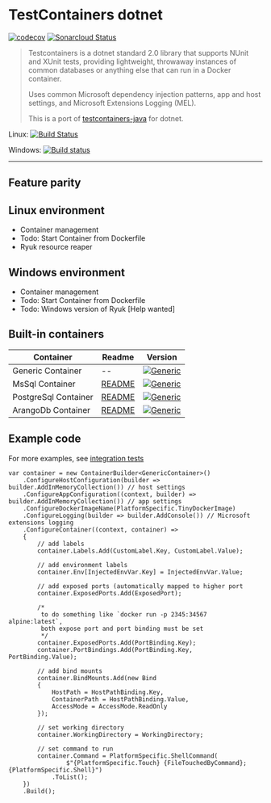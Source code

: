 # TestContainers dotnet

[![codecov](https://codecov.io/gh/isen-ng/testcontainers-dotnet/branch/master/graph/badge.svg)](https://codecov.io/gh/isen-ng/testcontainers-dotnet)
[![Sonarcloud Status](https://sonarcloud.io/api/project_badges/measure?project=testcontainers-dotnet&metric=alert_status)](https://sonarcloud.io/dashboard?id=testcontainers-dotnet)

> Testcontainers is a dotnet standard 2.0 library that supports NUnit and XUnit tests, providing lightweight, throwaway 
instances of common databases or anything else that can run in a Docker container.
> 
> Uses common Microsoft dependency injection patterns, app and host settings, and Microsoft Extensions Logging (MEL).
>  
> This is a port of [testcontainers-java](https://github.com/testcontainers/testcontainers-java) for dotnet.

Linux: [![Build Status](https://travis-ci.org/isen-ng/testcontainers-dotnet.svg?branch=master)](https://travis-ci.org/isen-ng/testcontainers-dotnet)

Windows: [![Build status](https://ci.appveyor.com/api/projects/status/4hcmw8qnlp86vag0/branch/master?svg=true)](https://ci.appveyor.com/project/isen-ng/testcontainers-dotnet/branch/master)

---

## Feature parity

## Linux environment

* Container management
* Todo: Start Container from Dockerfile
* Ryuk resource reaper

## Windows environment

* Container management
* Todo: Start Container from Dockerfile
* Todo: Windows version of Ryuk [Help wanted]

## Built-in containers

| Container            | Readme                                                | Version
|----------------------|-------------------------------------------------------|--------
| Generic Container    | --                                                    | [![Generic](https://img.shields.io/nuget/v/TestContainers.Container.Abstractions.svg)](https://www.nuget.org/packages/TestContainers.Container.Abstractions/)
| MsSql Container      | [README](src/Container.Database.MsSql/README.md)      | [![Generic](https://img.shields.io/nuget/v/TestContainers.Container.Database.MsSql.svg)](https://www.nuget.org/packages/TestContainers.Container.Database.MsSql/)
| PostgreSql Container | [README](src/Container.Database.PostgreSql/README.md) | [![Generic](https://img.shields.io/nuget/v/TestContainers.Container.Database.PostgreSql.svg)](https://www.nuget.org/packages/TestContainers.Container.Database.PostgreSql/)
| ArangoDb Container   | [README](src/Container.Database.ArangoDb/README.md)   | [![Generic](https://img.shields.io/nuget/v/TestContainers.Container.Database.ArangoDb.svg)](https://www.nuget.org/packages/TestContainers.Container.Database.ArangoDb/)


## Example code

For more examples, see [integration tests](test/Container.Abstractions.Integration.Tests/Fixtures/GenericContainerFixture.cs)

```
var container = new ContainerBuilder<GenericContainer>()
    .ConfigureHostConfiguration(builder => builder.AddInMemoryCollection()) // host settings
    .ConfigureAppConfiguration((context, builder) => builder.AddInMemoryCollection()) // app settings
    .ConfigureDockerImageName(PlatformSpecific.TinyDockerImage)
    .ConfigureLogging(builder => builder.AddConsole()) // Microsoft extensions logging
    .ConfigureContainer((context, container) =>
    {
        // add labels
        container.Labels.Add(CustomLabel.Key, CustomLabel.Value);
        
        // add environment labels
        container.Env[InjectedEnvVar.Key] = InjectedEnvVar.Value;
        
        // add exposed ports (automatically mapped to higher port
        container.ExposedPorts.Add(ExposedPort);

        /*
         to do something like `docker run -p 2345:34567 alpine:latest`,
         both expose port and port binding must be set
         */
        container.ExposedPorts.Add(PortBinding.Key);
        container.PortBindings.Add(PortBinding.Key, PortBinding.Value);
        
        // add bind mounts
        container.BindMounts.Add(new Bind
        {
            HostPath = HostPathBinding.Key,
            ContainerPath = HostPathBinding.Value,
            AccessMode = AccessMode.ReadOnly
        });
        
        // set working directory
        container.WorkingDirectory = WorkingDirectory;
        
        // set command to run
        container.Command = PlatformSpecific.ShellCommand(
                $"{PlatformSpecific.Touch} {FileTouchedByCommand}; {PlatformSpecific.Shell}")
            .ToList();
    })
    .Build();
```

